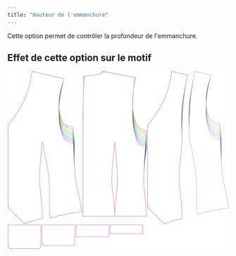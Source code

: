 ```yaml
---
title: "Hauteur de l'emmanchure"
---
```


Cette option permet de contrôler la profondeur de l'emmanchure.

## Effet de cette option sur le motif

![Cette image montre l'effet de cette option en superposant plusieurs variantes qui ont une valeur différente pour cette option](wahid_armholedepthfactor_sample.svg "Effet de cette option sur le motif")
